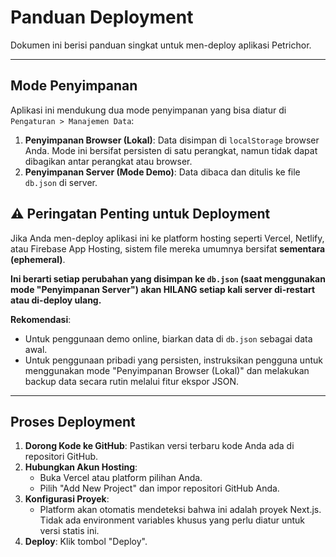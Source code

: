 # Panduan Deployment

Dokumen ini berisi panduan singkat untuk men-deploy aplikasi Petrichor.

---

## Mode Penyimpanan

Aplikasi ini mendukung dua mode penyimpanan yang bisa diatur di `Pengaturan > Manajemen Data`:

1.  **Penyimpanan Browser (Lokal)**: Data disimpan di `localStorage` browser Anda. Mode ini bersifat persisten di satu perangkat, namun tidak dapat dibagikan antar perangkat atau browser.
2.  **Penyimpanan Server (Mode Demo)**: Data dibaca dan ditulis ke file `db.json` di server.

## ⚠️ Peringatan Penting untuk Deployment

Jika Anda men-deploy aplikasi ini ke platform hosting seperti Vercel, Netlify, atau Firebase App Hosting, sistem file mereka umumnya bersifat **sementara (ephemeral)**.

**Ini berarti setiap perubahan yang disimpan ke `db.json` (saat menggunakan mode "Penyimpanan Server") akan HILANG setiap kali server di-restart atau di-deploy ulang.**

**Rekomendasi**:
*   Untuk penggunaan demo online, biarkan data di `db.json` sebagai data awal.
*   Untuk penggunaan pribadi yang persisten, instruksikan pengguna untuk menggunakan mode "Penyimpanan Browser (Lokal)" dan melakukan backup data secara rutin melalui fitur ekspor JSON.

---

## Proses Deployment

1.  **Dorong Kode ke GitHub**: Pastikan versi terbaru kode Anda ada di repositori GitHub.
2.  **Hubungkan Akun Hosting**:
    -   Buka Vercel atau platform pilihan Anda.
    -   Pilih "Add New Project" dan impor repositori GitHub Anda.
3.  **Konfigurasi Proyek**:
    -   Platform akan otomatis mendeteksi bahwa ini adalah proyek Next.js. Tidak ada environment variables khusus yang perlu diatur untuk versi statis ini.
4.  **Deploy**: Klik tombol "Deploy".

